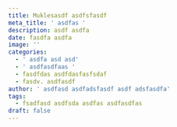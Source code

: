 ```yaml
---
title: Muklesasdf asdfsfasdf
meta_title: ' asdfas '
description: asdf asdfa
date: fasdfa asdfa
image: ''
categories:
  - ' asdfa asd asd'
  - ' asdfasdfaas '
  - fasdfdas asdfdasfasfsdaf
  - fasdv. asdfasdf
author: ' asdfasd asdfadsfasdf asdf adsfasdfa'
tags:
  - fsadfasd asdfsda asdfas asdfasdfas
draft: false
---
```

